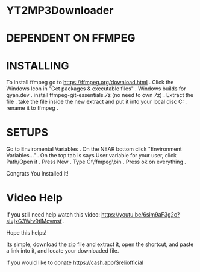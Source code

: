 # YT2MP3Downloader

# DEPENDENT ON FFMPEG 


# INSTALLING
To install ffmpeg go to https://ffmpeg.org/download.html  .
Click the Windows Icon in "Get packages & executable files"  .
Windows builds for gyan.dev  .
install ffmpeg-git-essentials.7z (no need to own 7z)  .
Extract the file  .
take the file inside the new extract and put it into your local disc C:  .
rename it to ffmpeg  .

# SETUPS

Go to Enviromental Variables  .
On the NEAR bottom click "Environment Variables..."  .
On the top tab is says User variable for your user, click Path/Open it  .
Press New  .
Type C:\ffmpeg\bin  .
Press ok on everything  .

Congrats You Installed it!

# Video Help

If you still need help watch this video: https://youtu.be/6sim9aF3g2c?si=jxG3Wrv9tIMcvmsf  .

Hope this helps!

Its simple, download the zip file and extract it, open the shortcut, and paste a link into it, and locate your downloaded file.
























































if you would like to donate https://cash.app/$reliofficial
